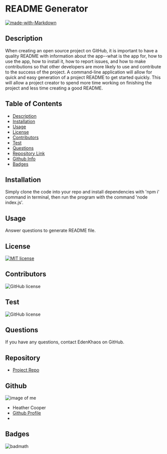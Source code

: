 
  # **README Generator**

  [![made-with-Markdown](https://img.shields.io/badge/Made%20with-Markdown-1f425f.svg)](http://commonmark.org)

  ## Description

  When creating an open source project on GitHub, it is important to have a quality README with information about the app--what is the app for, how to use the app, how to install it, how to report issues, and how to make contributions so that other developers are more likely to use and contribute to the success of the project. A command-line application will allow for quick and easy generation of a project README to get started quickly. This will allow a project creator to spend more time working on finishing the project and less time creating a good README.

  ## Table of Contents

  - [Description](#Description)
  - [Installation](#Installation)
  - [Usage](#Usage)
  - [License](#License)
  - [Contributors](#Contributors)
  - [Test](#Test)
  - [Questions](#Questions)
  - [Repository Link](#Repository)
  - [Github Info](#Github)
  - [Badges](#Badges)

  ## Installation

  Simply clone the code into your repo and install dependencies with 'npm i' command in terminal, then run the program with the command 'node index.js'.

  ## Usage

  Answer questions to generate README file.

  ## License

  [![MIT license](https://img.shields.io/badge/License-MIT-blue.svg)](https://lbesson.mit-license.org/)

  ## Contributors

  ![GitHub license](https://img.shields.io/badge/Made%20by-%40EdenKhaos-orange)

  ## Test

  ![GitHub license](https://img.shields.io/badge/test-100%25-success)

  ## Questions
  If you have any questions, contact EdenKhaos on GitHub.

  ## Repository

  - [Project Repo](https://github.com/EdenKhaos/09-NodeJS)

  ## Github

  ![image of me](https://avatars1.githubusercontent.com/u/66695464?v=4)
  - Heather Cooper
  - [Github Profile](https://github.com/EdenKhaos)
  - <null>

  ## Badges
![badmath](https://img.shields.io/github/repo-size/EdenKhaos/https://github.com/EdenKhaos/09-NodeJS)


